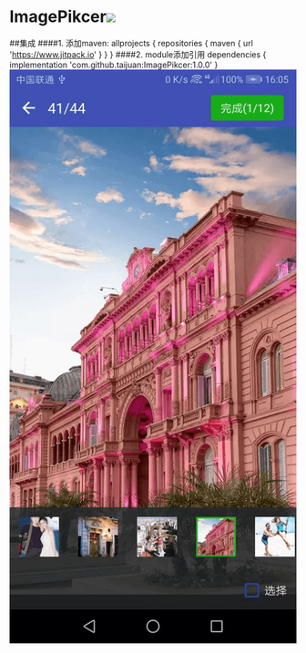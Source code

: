 # ImagePikcer[![](https://www.jitpack.io/v/taijuan/ImagePikcer.svg)](https://www.jitpack.io/#taijuan/ImagePikcer)

##集成
####1. 添加maven:
    allprojects {
	    repositories {
	        maven { url 'https://www.jitpack.io' }
	    }
	}
####2. module添加引用
	dependencies {
	    implementation 'com.github.taijuan:ImagePikcer:1.0.0'
	}
![截图-1](images/screenshots-1.png)

	



             
